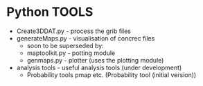 # Python TOOLS

* Create3DDAT.py - process the grib files
* generateMaps.py - visualisation of concrec files
    * soon to be superseded by:
    * maptoolkit.py - potting module
    * genmaps.py - plotter (uses the plotting module)
* analysis tools - useful analysis tools (under development)
  * Probability tools pmap etc. (Probability tool (initial version))
